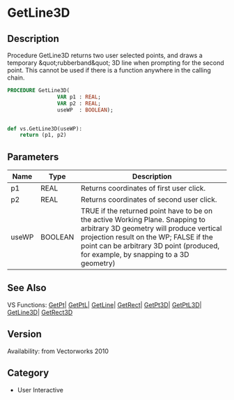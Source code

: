 # GetLine3D

## Description
Procedure GetLine3D returns two user selected points, and draws a temporary &amp;quot;rubberband&amp;quot; 3D line when prompting for the second point. This cannot be used if there is a function anywhere in the calling chain. 

```pascal
PROCEDURE GetLine3D(
				VAR p1 : REAL;
				VAR p2 : REAL;
				useWP  : BOOLEAN);
```

```python

def vs.GetLine3D(useWP):
    return (p1, p2)
```

## Parameters
|Name|Type|Description|
|---|---|---|
|p1|REAL|Returns coordinates of first user click.|
|p2|REAL|Returns coordinates of second user click.|
|useWP|BOOLEAN|TRUE if the returned point have to be on the active Working Plane. Snapping to arbitrary 3D geometry will produce vertical projection result on the WP; FALSE if the point can be arbitrary 3D point (produced, for example, by snapping to a 3D geometry)|

## See Also
VS Functions:
[GetPt](GetPt.md)| [GetPtL](GetPtL.md)| [GetLine](GetLine.md)| [GetRect](GetRect.md)| [GetPt3D](GetPt3D.md)| [GetPtL3D](GetPtL3D.md)| [GetLine3D](GetLine3D.md)| [GetRect3D](GetRect3D.md)

## Version
Availability: from Vectorworks 2010
## Category
* User Interactive

